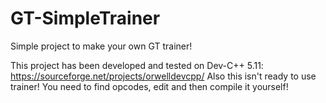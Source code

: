 # GT-SimpleTrainer
Simple project to make your own GT trainer!

This project has been developed and tested on Dev-C++ 5.11: https://sourceforge.net/projects/orwelldevcpp/
Also this isn't ready to use trainer! You need to find opcodes, edit and then compile it yourself!

